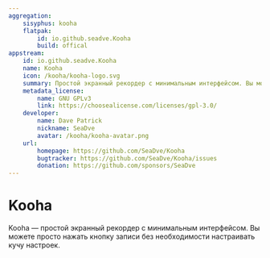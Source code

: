 ```yaml
---
aggregation:
    sisyphus: kooha
    flatpak:
        id: io.github.seadve.Kooha
        build: offical
appstream:
    id: io.github.seadve.Kooha
    name: Kooha
    icon: /kooha/kooha-logo.svg
    summary: Простой экранный рекордер с минимальным интерфейсом. Вы можете просто нажать кнопку записи без необходимости настраивать кучу настроек.
    metadata_license:
        name: GNU GPLv3
        link: https://choosealicense.com/licenses/gpl-3.0/
    developer:
        name: Dave Patrick
        nickname: SeaDve
        avatar: /kooha/kooha-avatar.png
    url:
        homepage: https://github.com/SeaDve/Kooha
        bugtracker: https://github.com/SeaDve/Kooha/issues
        donation: https://github.com/sponsors/SeaDve
---
```




# Kooha

Kooha — простой экранный рекордер с минимальным интерфейсом. Вы можете просто нажать кнопку записи без необходимости настраивать кучу настроек.

<!--@include: @apps/_parts/install/content-repo.md-->
<!--@include: @apps/_parts/install/content-flatpak.md-->
